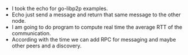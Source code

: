 * I took the echo for go-libp2p examples.
* Echo just send a message and return that same message to the other node.
* I am going to do program to compute real time the average RTT of the communication.
* According with the time we can add RPC for messaging and maybe other peers and a discovery.